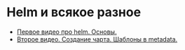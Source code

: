 # Helm и всякое разное

* [Первое видео про helm. Основы.](01-video-theory)
* [Второе видео. Создание чарта. Шаблоны в metadata.](02-video-app-metadata)
